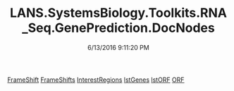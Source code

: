 ﻿---
title: LANS.SystemsBiology.Toolkits.RNA_Seq.GenePrediction.DocNodes
date: 6/13/2016 9:11:20 PM
---

[FrameShift](T-LANS.SystemsBiology.Toolkits.RNA_Seq.GenePrediction.DocNodes.FrameShift.html)
[FrameShifts](T-LANS.SystemsBiology.Toolkits.RNA_Seq.GenePrediction.DocNodes.FrameShifts.html)
[InterestRegions](T-LANS.SystemsBiology.Toolkits.RNA_Seq.GenePrediction.DocNodes.InterestRegions.html)
[lstGenes](T-LANS.SystemsBiology.Toolkits.RNA_Seq.GenePrediction.DocNodes.lstGenes.html)
[lstORF](T-LANS.SystemsBiology.Toolkits.RNA_Seq.GenePrediction.DocNodes.lstORF.html)
[ORF](T-LANS.SystemsBiology.Toolkits.RNA_Seq.GenePrediction.DocNodes.ORF.html)
